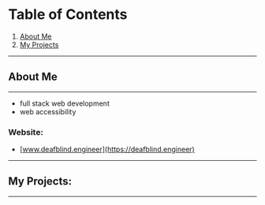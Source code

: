 # Table of Contents
1. [About Me](#about-me)
2. [My Projects](#my-projects)
***
<a name="about-me"></a>
## About Me
***
- full stack web development
- web accessibility
### Website:
* [www.deafblind.engineer](https://deafblind.engineer)
***
<a name="my-projects"></a>
## My Projects:
***
